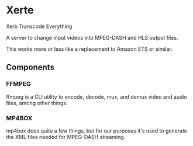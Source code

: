 Xerte
=====

Xerb Transcode Everything

A server to change input videos into MPEG-DASH and HLS output files.

This works more or less like a replacement to Amazon ETS or similar.

## Components

### FFMPEG

ffmpeg is a CLI utility to encode, decode, mux, and demux video and audio
files, among other things.

### MP4BOX

mp4box does quite a few things, but for our purposes it's used to generate the
XML files needed for MPEG-DASH streaming.
